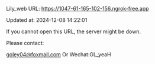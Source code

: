 Lily_web URL: https://1047-61-165-102-156.ngrok-free.app

Updated at: 2024-12-08 14:22:01

If you cannot open this URL, the server might be down.

Please contact: 

goley04@foxmail.com Or Wechat:GL_yeaH
